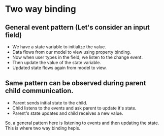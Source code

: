 # Two way binding

## General event pattern (Let's consider an input field)

- We have a state variable to initialize the value.
- Data flows from our model to view using property binding.
- Now when user types in the field, we listen to the change event.
- Then update the value of the state variable.
- Updated state flows again from model to view.

## Same pattern can be observed during parent child communication.

- Parent sends initial state to the child.
- Child listens to the events and ask parent to update it's state.
- Parent's state updates and child receives a new value.
  
So, a general pattern here is listening to events and then updating the state. This is where two way binding hepls.
